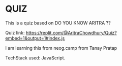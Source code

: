 # QUIZ

This is a quiz based on DO YOU KNOW ARITRA ??

Quiz link: https://replit.com/@AritraChowdhury/Quiz?embed=1&output=1#index.js

I am learning this from neog.camp from Tanay Pratap

TechStack used: JavaScript.
